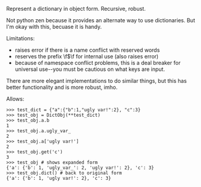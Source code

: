 Represent a dictionary in object form.  Recursive, robust.

Not python zen because it provides an alternate way to use dictionaries.
But I'm okay with this, becuase it is handy.

Limitations:

   * raises error if there is a name conflict with reserved words
   * reserves the prefix \f$\f for internal use (also raises error)
   * because of namespace conflict problems, this is a deal breaker
     for universal use--you must be cautious on what keys are input.

There are more elegant implementations to do similar things, but this
has better functionality and is more robust, imho.

Allows:

    >>> test_dict = {"a":{"b":1,"ugly var!":2}, "c":3}
    >>> test_obj = DictObj(**test_dict)
    >>> test_obj.a.b
    1
    >>> test_obj.a.ugly_var_
    2
	>>> test_obj.a['ugly var!']
    2
	>>> test_obj.get('c')
    3
    >>> test_obj # shows expanded form
    {'a': {'b': 1, 'ugly_var_': 2, 'ugly var!': 2}, 'c': 3}
    >>> test_obj.dict() # back to original form
    {'a': {'b': 1, 'ugly var!': 2}, 'c': 3}

